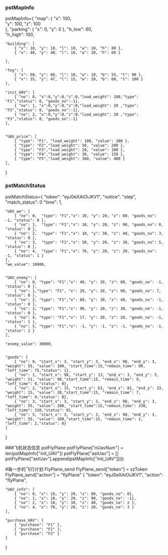 ### pstMapInfo
pstMapInfo={
    "map": {
        "x": 100,  
        "y": 100,
        "z": 100   
    },
    "parking": {
        "x": 0,
        "y": 0
    },
    "h_low": 60,    
    "h_high": 100,
    
    "building": [   
        { "x": 10, "y": 10, "l": 10, "w": 10, "h": 80 },
        { "x": 40, "y": 40, "l": 10, "w": 10, "h": 60 }

    ],

    "fog": [
        { "x": 60, "y": 60, "l": 10, "w": 10, "b": 55, "t": 90 },
        { "x": 35, "y": 47, "l": 15, "w": 20, "b": 60, "t": 100 }
    ],

    "init_UAV": [
        { "no": 0, "x":0,"y":0,"z":0,"load_weight": 100,"type": "F1","status": 0, "goods_no":-1},
        { "no": 1, "x":0,"y":0,"z":0,"load_weight": 20 ,"type": "F3","status": 0, "goods_no":-1},
        { "no": 2, "x":0,"y":0,"z":0,"load_weight": 20 ,"type": "F3","status": 0, "goods_no":-1}
    ],


    "UAV_price": [
        { "type": "F1", "load_weight": 100, "value": 300 },
        { "type": "F2","load_weight": 50, "value": 200 },
        { "type": "F3","load_weight": 20, "value": 100 },
        { "type": "F4","load_weight": 30, "value": 150 },
        { "type": "F5","load_weight": 360, "value": 400 }
    ],

}

### pstMatchStatus
pstMatchStatus={
    "token": "eyJ0eXAiOiJKV1",
    "notice": "step", 
    "match_status": 0
    "time": 1,

    "UAV_we": [
        { "no": 0,  "type": "F1","x": 10, "y": 20, "z": 80, "goods_no": -1, "status": 0 },
        { "no": 1,  "type": "F1","x": 10, "y": 20, "z": 90, "goods_no": 0, "status": 0 },
        { "no": 2,  "type": "F1","x": 10, "y": 30, "z": 40, "goods_no": 3, "status": 0 },
        { "no": 3,  "type": "F1","x": 50, "y": 20, "z": 30, "goods_no": 5, "status": 0 },
        { "no": 4,  "type": "F1","x": 70, "y": 20, "z": 20, "goods_no": -1, "status": 1 }
    ],
    "we_value": 10000, 


    "UAV_enemy": [
        { "no": 0, "type": "F1","x": 40, "y": 20, "z": 80, "goods_no": -1, "status": 0 },
        { "no": 1,"type": "F1", "x": 20, "y": 20, "z": 90, "goods_no": 7, "status": 0 },
        { "no": 2, "type": "F1","x": 80, "y": 30, "z": 40, "goods_no": -1, "status": 0 },
        { "no": 3, "type": "F1","x": 90, "y": 20, "z": 30, "goods_no": -1, "status": 0 },
        { "no": 4, "type": "F1","x": 17, "y": 20, "z": 20, "goods_no": -1, "status": 1 },
        { "no": 5, "type": "F1","x": -1, "y": -1, "z": -1, "goods_no": -1, "status": 2 }
    ],
    
    "enemy_value": 30000, 


    "goods": [
        { "no": 0, "start_x": 3, "start_y": 3, "end_x": 98, "end_y": 3, "weight": 55, "value": 100, "start_time":15,"remain_time": 90, "left_time": 75,"status": 1},
        { "no": 1, "start_x": 98, "start_y": 13, "end_x": 3, "end_y": 3, "weight": 51, "value": 90,"start_time":15, "remain_time": 9, "left_time": 0,"status": 0},
        { "no": 2, "start_x": 15, "start_y": 63, "end_x": 81, "end_y": 33, "weight": 15, "value": 20,"start_time":15, "remain_time": 7, "left_time": 0,"status": 0},
        { "no": 3, "start_x": 3, "start_y": 3, "end_x": 98, "end_y": 3, "weight": 55, "value": 100, "start_time":15,"remain_time": 330, "left_time": 310,"status": 0},
        { "no": 5, "start_x": 3, "start_y": 3, "end_x": 98, "end_y": 3, "weight": 55, "value": 100,"start_time":15, "remain_time": 1, "left_time": 2,"status": 0}
    ]
}

###飞机状态信息 pstFlyPlane 
pstFlyPlane["nUavNum"] = len(pstMapInfo["init_UAV"])
pstFlyPlane["astUav"] = []
pstFlyPlane["astUav"].append(pstMapInfo["init_UAV"][i])

#每一步的飞行计划 FlyPlane_send 
FlyPlane_send["token"] = szToken
FlyPlane_send["action"] = "flyPlane"
{
    "token": "eyJ0eXAiOiJKV1",
    "action": "flyPlane",
    
    "UAV_info": [
        { "no": 0, "x": 10, "y": 20, "z": 80, "goods_no": 0},
        { "no": 1, "x": 10, "y": 20, "z": 90, "goods_no": -1},
        { "no": 2, "x": 10, "y": 30, "z": 40, "goods_no": 2 },
        { "no": 4, "x": 70, "y": 20, "z": 20, "goods_no": 3 }
    ],

    "purchase_UAV": [
        { "purchase": "F1" },
        { "purchase": "F1" },
        { "purchase": "F2" }
    ]
}

